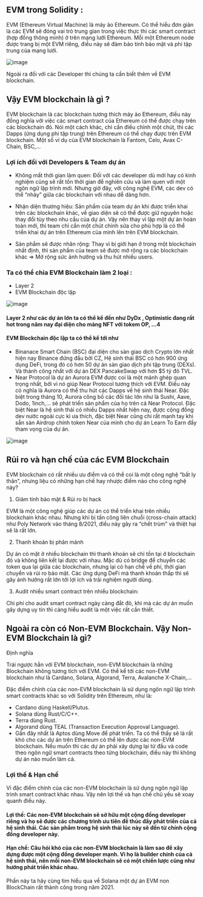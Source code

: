 ## EVM trong Solidity :
EVM (Ethereum Virtual Machine) là máy ảo Ethereum. Có thể hiểu đơn giản là các EVM sẽ đóng vai trò trung gian trong việc thực thi các smart contract 
(hợp đồng thông minh) ở trên mạng lưới Ethereum. Mỗi một Ethereum node được trang bị một EVM riêng, điều này sẽ đảm bảo tính bảo mật và phi tập trung của mạng lưới.

![image](https://user-images.githubusercontent.com/74479681/202912426-a3243d17-1a2a-4d8c-aab6-03c41c009747.png)

Ngoài ra đối với các Developer thì chúng ta cần biết thêm về EVM blockchain. 
## Vậy EVM blockchain là gì ?

EVM blockchain là các blockchain tương thích máy ảo Ethereum, điều này đồng nghĩa với việc các smart contract của Ethereum có thể được chạy trên các blockchain đó. 
Nói một cách khác, chỉ cần điều chỉnh một chút, thì các Dapps (ứng dụng phi tập trung) trên Ethereum có thể chạy được trên EVM blockchain. Một số ví dụ của 
EVM blockchain là Fantom, Celo, Avax C-Chain, BSC,... 
### Lợi ích đối với Developers & Team dự án
- Không mất thời gian làm quen: Đối với các developer dù mới hay có kinh nghiệm cũng sẽ rất tốn thời gian để nghiên cứu và làm quen với một ngôn ngữ lập trình mới. Nhưng giờ đây, với công nghệ EVM, các dev có thể “nhảy” giữa các blockchain với nhau dễ dàng hơn.

- Nhận diện thương hiệu: Sản phẩm của team dự án khi được triển khai trên các blockchain khác, về giao diện sẽ có thể được giữ nguyên hoặc thay đổi tùy theo nhu cầu của dự án. Vậy nên thay vì lập một dự án hoàn toàn mới, thì team chỉ cần một chút chỉnh sửa cho phù hợp là có thể triển khai dự án trên Ethereum của mình lên trên EVM blockchain.

- Sản phẩm sẽ được nhân rộng: Thay vì bị giới hạn ở trong một blockchain nhất định, thì sản phẩm của team sẽ được mở rộng ra các blockchain khác ⇒ Mở rộng sức ảnh hưởng và thu hút nhiều users.

### Ta có thể chia EVM Blockchain làm 2 loại :
+ Layer 2 
+ EVM Blockchain độc lập

![image](https://user-images.githubusercontent.com/74479681/202912770-7bbf43aa-155d-44f6-b364-1d9fa5b676a4.png)

#### Layer 2 như các dự án lớn ta có thể kể đến như DyDx , Optimistic đang rất hot trong năm nay đại diện cho mảng NFT với tokem OP, ...4
#### EVM Blockchain độc lập ta có thể kể tới như 
- Binanace Smart Chain (BSC) đại diện cho sàn giao dịch Crypto lớn nhất hiện nay Binance đứng đầu bởi CZ, Hệ sinh thái BSC có hơn 900 ứng dụng DeFi, trong đó có hơn 
50 dự án sàn giao dịch phi tập trung (DEXs). Và thành công nhất với dự án DEX PancakeSwap với hơn $5 tỷ đô TVL. 
- Near Protocol là dự án Aurora EVM được coi là một mảnh ghép quan trọng nhất, bởi vì nó giúp Near Protocol tương thích với EVM. Điều này có nghĩa là Aurora có thể 
thu hút các Dapps về hệ sinh thái Near. Đặc biệt trong tháng 10, Aurora công bố các đối tác lớn như là Sushi, Aave, Dodo, 1inch,... sẽ phát triển sản phẩm của họ 
trên cả Near Protocol. Đặc biệt Near là hệ sinh thái có nhiều Dapps nhất hiện nay, được cộng đồng dev nước ngoài cực kì ưa thích, đặc biệt Near cũng chi rất mạnh tay 
khi sẵn sàn Airdrop chính token Near của mình cho dự án Learn To Earn đầy tham vọng của dự án.

![image](https://user-images.githubusercontent.com/74479681/202913178-efc4b2c5-2b1b-43ae-be25-0eec86cd1994.png)

## Rủi ro và hạn chế của các EVM Blockchain

EVM blockchain có rất nhiều ưu điểm và có thể coi là một công nghệ “bất ly thân”, nhưng liệu có những hạn chế hay nhược điểm nào cho công nghệ này?

1. Giảm tính bảo mật & Rủi ro bị hack

EVM là một công nghệ giúp các dự án có thể triển khai trên nhiều blockchain khác nhau. Nhưng khi bị tấn công liên chuỗi (cross-chain attack) như Poly Network 
vào tháng 8/2021, điều này gây ra “chết trùm” và thiệt hại sẽ là rất lớn.

2. Thanh khoản bị phân mảnh

Dự án có mặt ở nhiều blockchain thì thanh khoản sẽ chỉ tồn tại ở blockchain đó và không liên kết lại được với nhau. Mặc dù có bridge để chuyển các token qua 
lại giữa các blockchain, nhưng lại có hạn chế về phí, thời gian chuyển và rủi ro bảo mật. Các ứng dụng DeFi mà thanh khoản thấp thì sẽ gây ảnh hưởng rất lớn tới lợi ích và trải nghiệm người dùng. 

3. Audit nhiều smart contract trên nhiều blockchain: 

Chi phí cho audit smart contract ngày càng đắt đỏ, khi mà các dự án muốn gây dựng uy tín thì càng hiểu audit là một việc rất cần thiết. 
 
## Ngoài ra còn có Non-EVM Blockchain. Vậy Non-EVM Blockchain là gì? 

Định nghĩa

Trái ngược hẳn với EVM blockchain, non-EVM blockchain là những Blockchain không tương tích với EVM. Có thể kể tới các non-EVM blockchain 
như là Cardano, Solana, Algorand, Terra, Avalanche X-Chain,...

Đặc điểm chính của các non-EVM blockchain là sử dụng ngôn ngữ lập trình smart contracts khác so với Solidity trên Ethereum, như là:

+ Cardano dùng Haskell/Plutus.
+ Solana dùng Rust/C/C++.
+ Terra dùng Rust.
+ Algorand dùng TEAL (Transaction Execution Approval Language).
+ Gần đây nhất là Aptos dùng Move để phát triển.
Ta có thể thấy sẽ là rất khó cho các dự án trên Ethereum có thể lên được các non-EVM blockchain. Nếu muốn thì các dự án phải xây dựng lại từ đầu và code theo ngôn ngữ smart contracts theo từng blockchain, điều này thì không dự án nào muốn làm cả.
### Lợi thế & Hạn chế
Vì đặc điểm chính của các non-EVM blockchain là sử dụng ngôn ngữ lập trình smart contract khác nhau. Vậy nên lợi thế và hạn chế chủ yếu sẽ xoay quanh điều này.

#### Lợi thế: Các non-EVM blockchain sẽ sở hữu một cộng đồng developer riêng và họ sẽ được các chương trình ưu tiên để thúc đẩy phát triển của cả hệ sinh thái. Các sản phẩm trong hệ sinh thái lúc này sẽ đến từ chính cộng đồng developer này.
#### Hạn chế: Câu hỏi khó của các non-EVM blockchain là làm sao để xây dựng được một cộng đồng developer mạnh. Vì họ là builder chính của cả hệ sinh thái, nên mỗi non-EVM blockchain sẽ có một chiến lược cũng như hướng phát triển khác nhau.

Phần này ta hãy cùng tìm hiểu qua về Solana một dự án EVM non BlockChain rất thành công trong năm 2021.
